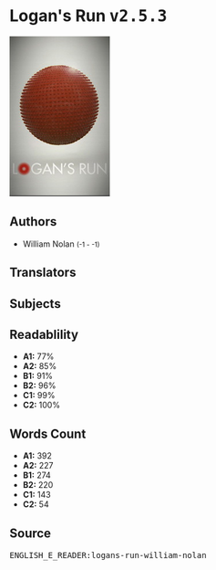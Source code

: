 # Logan's Run <kbd>v2.5.3</kbd>

![](./cover.medium.jpg "")

## Authors


 - William Nolan <small>(-1 - -1)</small>

## Translators



## Subjects



## Readablility


 - **A1:** 77%
 - **A2:** 85%
 - **B1:** 91%
 - **B2:** 96%
 - **C1:** 99%
 - **C2:** 100%

## Words Count


 - **A1:** 392
 - **A2:** 227
 - **B1:** 274
 - **B2:** 220
 - **C1:** 143
 - **C2:** 54

## Source


<kbd>ENGLISH_E_READER:logans-run-william-nolan</kbd>
